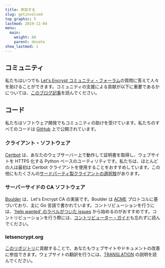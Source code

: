 ```yaml
---
title: 参加する
slug: getinvolved
top_graphic: 5
lastmod: 2019-11-04
menu:
  main:
    weight: 60
    parent: donate
show_lastmod: 1
---
```



## コミュニティ

私たちはいつでも [Let's Encrypt コミュニティ・フォーラム](https://community.letsencrypt.org/)の質問に答えて人々を助けることができます。コミュニティの支援による貢献が以下に重要であるかについては、[このブログ記事](/2015/08/13/lets-encrypt-community-support.html)を読んでください。

## コード

私たちはソフトウェア開発でもコミュニティの助けを受けています。私たちのすべてのコードは [GitHub](https://github.com/letsencrypt/) 上で公開されています。

### クライアント・ソフトウェア

[Certbot](https://github.com/certbot/certbot) は、あなたのウェブサーバー上で動作して証明書を取得し、ウェブサイトを HTTPS 化する Python ベースのユーティリティです。私たちは、ほとんどの人は最初は Certbot クライアントを使用することをおすすめしています。この他にもたくさんの[サードパーティ製クライアントの選択肢](/docs/client-options)があります。

### サーバーサイドの CA ソフトウェア

[Boulder](https://github.com/letsencrypt/boulder) は、Let's Encrypt CA の実装です。Boulder は [ACME](https://tools.ietf.org/html/rfc8555) プロトコルに基づいており、主に Go 言語で書かれています。コントリビューションを行うには、['help wanted' のラベルがついた issues](https://github.com/letsencrypt/boulder/labels/help%20wanted) から始めるのがおすすめです。コントリビューションを行う際には、[コントリビューター・ガイド](https://github.com/letsencrypt/boulder/blob/master/CONTRIBUTING.md)も忘れずに読んでください。

### letsencrypt.org

[このリポジトリ](https://github.com/letsencrypt/website)に貢献することで、あなたもウェブサイトやドキュメントの改善に参加できます。ウェブサイトの翻訳を行うには、[TRANSLATION](https://github.com/letsencrypt/website/blob/master/TRANSLATION.md) の説明を読んでください。
